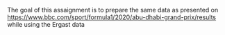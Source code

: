 The goal of this assaignment is to prepare the same data as presented on https://www.bbc.com/sport/formula1/2020/abu-dhabi-grand-prix/results while using the Ergast data